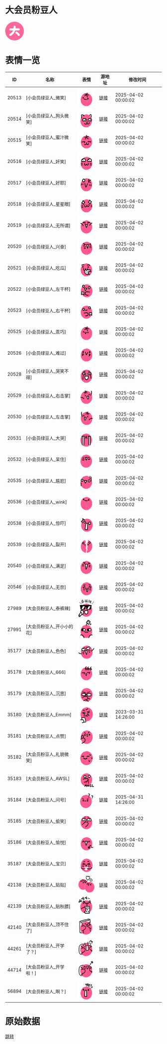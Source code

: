 # 大会员粉豆人

<img src="./cover.png" height="60" alt="cover" />

# 表情一览

|ID|名称|表情|源地址|修改时间|
|----|----|----|----|----|
|20513|[小会员绿豆人_微笑]|<img src="./pic/020513_%5B小会员绿豆人_微笑%5D.png" height="60" alt="微笑"/>|[链接](https://i0.hdslb.com/bfs/emote/a9a32b25603fd94cb509c185aaddf1a621631ec3.png)|2025-04-02 00:00:02|
|20514|[小会员绿豆人_狗头微笑]|<img src="./pic/020514_%5B小会员绿豆人_狗头微笑%5D.png" height="60" alt="狗头微笑"/>|[链接](https://i0.hdslb.com/bfs/emote/5a95688f3d2f93c484118285179ccc5ea1c34b07.png)|2025-04-02 00:00:02|
|20515|[小会员绿豆人_蜜汁微笑]|<img src="./pic/020515_%5B小会员绿豆人_蜜汁微笑%5D.png" height="60" alt="蜜汁微笑"/>|[链接](https://i0.hdslb.com/bfs/emote/491f93db8186754ba4ef2f85cb0b9c07d0771bd8.png)|2025-04-02 00:00:02|
|20516|[小会员绿豆人_奸笑]|<img src="./pic/020516_%5B小会员绿豆人_奸笑%5D.png" height="60" alt="奸笑"/>|[链接](https://i0.hdslb.com/bfs/emote/b967a12c11ee5e4e732859d8c12ff2e2fd51f0d4.png)|2025-04-02 00:00:02|
|20517|[小会员绿豆人_好耶]|<img src="./pic/020517_%5B小会员绿豆人_好耶%5D.png" height="60" alt="好耶"/>|[链接](https://i0.hdslb.com/bfs/emote/99d52724909d54af069bda88f3bcc0c703092079.png)|2025-04-02 00:00:02|
|20518|[小会员绿豆人_星星眼]|<img src="./pic/020518_%5B小会员绿豆人_星星眼%5D.png" height="60" alt="星星眼"/>|[链接](https://i0.hdslb.com/bfs/emote/a4c78bce69005f9ea9d894434433983dd5915ccb.png)|2025-04-02 00:00:02|
|20519|[小会员绿豆人_无所谓]|<img src="./pic/020519_%5B小会员绿豆人_无所谓%5D.png" height="60" alt="无所谓"/>|[链接](https://i0.hdslb.com/bfs/emote/3b1a0db34fa8857c23bee0dca32b0958a9a9a384.png)|2025-04-02 00:00:02|
|20520|[小会员绿豆人_兴奋]|<img src="./pic/020520_%5B小会员绿豆人_兴奋%5D.png" height="60" alt="兴奋"/>|[链接](https://i0.hdslb.com/bfs/emote/fd5b55c397db9d832b269b0f84bc477ddb208d2b.png)|2025-04-02 00:00:02|
|20521|[小会员绿豆人_吃瓜]|<img src="./pic/020521_%5B小会员绿豆人_吃瓜%5D.png" height="60" alt="吃瓜"/>|[链接](https://i0.hdslb.com/bfs/emote/69ca5a0d4b11d47ff76941c3d58e6571ade59619.png)|2025-04-02 00:00:02|
|20522|[小会员绿豆人_左干杯]|<img src="./pic/020522_%5B小会员绿豆人_左干杯%5D.png" height="60" alt="左干杯"/>|[链接](https://i0.hdslb.com/bfs/emote/46219479a6a70cb9a0664ffdb0f6b68027475d34.png)|2025-04-02 00:00:02|
|20523|[小会员绿豆人_右干杯]|<img src="./pic/020523_%5B小会员绿豆人_右干杯%5D.png" height="60" alt="右干杯"/>|[链接](https://i0.hdslb.com/bfs/emote/67b3ec1ad66829c59a0e1f19e0092218b1293270.png)|2025-04-02 00:00:02|
|20525|[小会员绿豆人_乖巧]|<img src="./pic/020525_%5B小会员绿豆人_乖巧%5D.png" height="60" alt="乖巧"/>|[链接](https://i0.hdslb.com/bfs/emote/64d9ce4eec7200ab64675f3f3b8c57ba4d3d2e49.png)|2025-04-02 00:00:02|
|20526|[小会员绿豆人_难过]|<img src="./pic/020526_%5B小会员绿豆人_难过%5D.png" height="60" alt="难过"/>|[链接](https://i0.hdslb.com/bfs/emote/222ae530226aedaebca90e609939bdbec4a1d730.png)|2025-04-02 00:00:02|
|20528|[小会员绿豆人_哭笑不得]|<img src="./pic/020528_%5B小会员绿豆人_哭笑不得%5D.png" height="60" alt="哭笑不得"/>|[链接](https://i0.hdslb.com/bfs/emote/a8b5073ab2af80312fdd8505da7ec777d7a3d866.png)|2025-04-02 00:00:02|
|20529|[小会员绿豆人_右击掌]|<img src="./pic/020529_%5B小会员绿豆人_右击掌%5D.png" height="60" alt="右击掌"/>|[链接](https://i0.hdslb.com/bfs/emote/351e21c233710ee688d7a174d6eef42334504850.png)|2025-04-02 00:00:02|
|20530|[小会员绿豆人_左击掌]|<img src="./pic/020530_%5B小会员绿豆人_左击掌%5D.png" height="60" alt="左击掌"/>|[链接](https://i0.hdslb.com/bfs/emote/afd30162b98ce006760acdf23f2335b213bf8579.png)|2025-04-02 00:00:02|
|20531|[小会员绿豆人_大哭]|<img src="./pic/020531_%5B小会员绿豆人_大哭%5D.png" height="60" alt="大哭"/>|[链接](https://i0.hdslb.com/bfs/emote/645a42149ad5fe6c509b169624b5c292836fad38.png)|2025-04-02 00:00:02|
|20532|[小会员绿豆人_呆住]|<img src="./pic/020532_%5B小会员绿豆人_呆住%5D.png" height="60" alt="呆住"/>|[链接](https://i0.hdslb.com/bfs/emote/eeeb7704cae8c83d0c8951fa295097aa8520ced9.png)|2025-04-02 00:00:02|
|20535|[小会员绿豆人_尴尬]|<img src="./pic/020535_%5B小会员绿豆人_尴尬%5D.png" height="60" alt="尴尬"/>|[链接](https://i0.hdslb.com/bfs/emote/d882e67f25f29a12262099256b1021d8f1424cb9.png)|2025-04-02 00:00:02|
|20536|[小会员绿豆人_wink]|<img src="./pic/020536_%5B小会员绿豆人_wink%5D.png" height="60" alt="wink"/>|[链接](https://i0.hdslb.com/bfs/emote/d974e8d69ed0adcbddd262ec083af6537592078c.png)|2025-04-02 00:00:02|
|20538|[小会员绿豆人_惊吓]|<img src="./pic/020538_%5B小会员绿豆人_惊吓%5D.png" height="60" alt="惊吓"/>|[链接](https://i0.hdslb.com/bfs/emote/3f2f35fbd1827db34feefe39f6b8f2318175d002.png)|2025-04-02 00:00:02|
|20539|[小会员绿豆人_裂开]|<img src="./pic/020539_%5B小会员绿豆人_裂开%5D.png" height="60" alt="裂开"/>|[链接](https://i0.hdslb.com/bfs/emote/15029588b44b70ca01a54dbd2b6fbd88656a9c5e.png)|2025-04-02 00:00:02|
|20540|[小会员绿豆人_满足]|<img src="./pic/020540_%5B小会员绿豆人_满足%5D.png" height="60" alt="满足"/>|[链接](https://i0.hdslb.com/bfs/emote/4f7b137988fadb5e85b753d90f930547e7b944c8.png)|2025-04-02 00:00:02|
|20546|[小会员绿豆人_无奈]|<img src="./pic/020546_%5B小会员绿豆人_无奈%5D.png" height="60" alt="无奈"/>|[链接](https://i0.hdslb.com/bfs/emote/31733da170a62b51669d558428f0d2369c9464a7.png)|2025-04-02 00:00:02|
|27989|[大会员粉豆人_泰裤辣]|<img src="./pic/027989_%5B大会员粉豆人_泰裤辣%5D.png" height="60" alt="泰裤辣"/>|[链接](https://i0.hdslb.com/bfs/emote/d5974d784c6d5dcbbf101278eb0e7b9c527ee33b.png)|2025-04-02 00:00:02|
|27991|[大会员粉豆人_开小小的花]|<img src="./pic/027991_%5B大会员粉豆人_开小小的花%5D.png" height="60" alt="开小小的花"/>|[链接](https://i0.hdslb.com/bfs/emote/7436b2aa8cd6b1cb0bf1228eae54167b08564bbe.png)|2025-04-02 00:00:02|
|35177|[大会员粉豆人_色色]|<img src="./pic/035177_%5B大会员粉豆人_色色%5D.png" height="60" alt="色色"/>|[链接](https://i0.hdslb.com/bfs/emote/ab2bcebe4994046588e181e860b7502218989c24.png)|2025-04-02 00:00:02|
|35178|[大会员粉豆人_666]|<img src="./pic/035178_%5B大会员粉豆人_666%5D.png" height="60" alt="666"/>|[链接](https://i0.hdslb.com/bfs/emote/8e25482b550637353ca1ccb5c53aedcfaf510bc5.png)|2025-04-02 00:00:02|
|35179|[大会员粉豆人_沉思]|<img src="./pic/035179_%5B大会员粉豆人_沉思%5D.png" height="60" alt="沉思"/>|[链接](https://i0.hdslb.com/bfs/emote/1f6a3d62beb16a014586376a7ae0fcf529afda3d.png)|2025-04-02 00:00:02|
|35180|[大会员粉豆人_Emmm]|<img src="./pic/035180_%5B大会员粉豆人_Emmm%5D.png" height="60" alt="Emmm"/>|[链接](https://i0.hdslb.com/bfs/emote/279f1b4dba0179cdb0b4becbf025d8b07aa4098d.png)|2023-03-31 14:26:00|
|35181|[大会员粉豆人_点赞]|<img src="./pic/035181_%5B大会员粉豆人_点赞%5D.png" height="60" alt="点赞"/>|[链接](https://i0.hdslb.com/bfs/emote/4b844f016d91cfbc38f71d468626aa4d694d7f55.png)|2025-04-02 00:00:02|
|35182|[大会员粉豆人_礼貌微笑]|<img src="./pic/035182_%5B大会员粉豆人_礼貌微笑%5D.png" height="60" alt="礼貌微笑"/>|[链接](https://i0.hdslb.com/bfs/emote/19c70172e171214923b57689ca395725b1473417.png)|2025-04-02 00:00:02|
|35183|[大会员粉豆人_AWSL]|<img src="./pic/035183_%5B大会员粉豆人_AWSL%5D.png" height="60" alt="AWSL"/>|[链接](https://i0.hdslb.com/bfs/emote/a94aded8b694b0b08e01a3eb6f2385f9fdeae7c1.png)|2025-04-02 00:00:02|
|35184|[大会员粉豆人_问号]|<img src="./pic/035184_%5B大会员粉豆人_问号%5D.png" height="60" alt="问号"/>|[链接](https://i0.hdslb.com/bfs/emote/c46fec48544fcd56d11d8d7373807a53f77b39dc.png)|2025-04-31 14:26:00|
|35185|[大会员粉豆人_偷笑]|<img src="./pic/035185_%5B大会员粉豆人_偷笑%5D.png" height="60" alt="偷笑"/>|[链接](https://i0.hdslb.com/bfs/emote/0cd82a738daa2d832bfb17165fd0bda8069ea6d5.png)|2025-04-02 00:00:02|
|35186|[大会员粉豆人_愉悦]|<img src="./pic/035186_%5B大会员粉豆人_愉悦%5D.png" height="60" alt="愉悦"/>|[链接](https://i0.hdslb.com/bfs/emote/91246051a39303714284a4080dff0b1416138df0.png)|2025-04-02 00:00:02|
|35187|[大会员粉豆人_宝贝]|<img src="./pic/035187_%5B大会员粉豆人_宝贝%5D.png" height="60" alt="宝贝"/>|[链接](https://i0.hdslb.com/bfs/emote/8ad7f25e5b617c04befe37b6e07904e7c42c4adb.png)|2025-04-02 00:00:02|
|42138|[大会员粉豆人_贴贴]|<img src="./pic/042138_%5B大会员粉豆人_贴贴%5D.png" height="60" alt="贴贴"/>|[链接](https://i0.hdslb.com/bfs/emote/4786d96fc78384c1898c74512c72c52be25a9dac.png)|2025-04-02 00:00:02|
|42139|[大会员粉豆人_贴秋膘]|<img src="./pic/042139_%5B大会员粉豆人_贴秋膘%5D.png" height="60" alt="贴秋膘"/>|[链接](https://i0.hdslb.com/bfs/emote/73512fc8f7b22de39e2329d895de27f7774efce9.png)|2025-04-02 00:00:02|
|42140|[大会员粉豆人_顶不住了]|<img src="./pic/042140_%5B大会员粉豆人_顶不住了%5D.png" height="60" alt="顶不住了"/>|[链接](https://i0.hdslb.com/bfs/emote/85dd580d355cfa9190109e860f6ec93e512062ca.png)|2025-04-02 00:00:02|
|44261|[大会员粉豆人_开学了？]|<img src="./pic/044261_%5B大会员粉豆人_开学了？%5D.png" height="60" alt="开学了？"/>|[链接](https://i0.hdslb.com/bfs/emote/49eee2313e1f04162ca9291cd8049fc145b5f7da.png)|2025-04-02 00:00:02|
|44714|[大会员粉豆人_开学啦！]|<img src="./pic/044714_%5B大会员粉豆人_开学啦！%5D.png" height="60" alt="开学啦！"/>|[链接](https://i0.hdslb.com/bfs/emote/4d866e0965512abca5d99860e0fd269e14b4f7b3.png)|2025-04-02 00:00:02|
|56894|[大会员粉豆人_啊？]|<img src="./pic/056894_%5B大会员粉豆人_啊？%5D.png" height="60" alt="啊？"/>|[链接](https://i0.hdslb.com/bfs/emote/463a42452db65808d424c6e647fe7fdc0549d0bf.png)|2025-04-02 00:00:02|

# 原始数据

[跳转](./raw.json)

